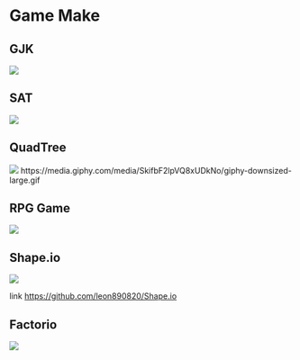 # Game Make

## GJK

<img src='https://media.giphy.com/media/RG0FKir7mx11y1AI0v/giphy.gif'>

## SAT

<img src='https://media.giphy.com/media/XShhP47dLuMFv1S5Bx/giphy.gif'>

## QuadTree

<img src='https://media.giphy.com/media/SkifbF2lpVQ8xUDkNo/giphy-downsized-large.gif'>
https://media.giphy.com/media/SkifbF2lpVQ8xUDkNo/giphy-downsized-large.gif

## RPG Game

<img src='https://media.giphy.com/media/QmrXMCspZQxPD7ZUwX/giphy.gif'>

## Shape.io

<img src='https://media.giphy.com/media/0ITWFR9KaqMCIDey71/giphy.gif'>

link https://github.com/leon890820/Shape.io

## Factorio

<img src="https://media4.giphy.com/media/v1.Y2lkPTc5MGI3NjExa3c3bGM3bnY2OXFyYzhmcDZqazl5aTVmOXZ6dXA4M3M2bDcxeG40MiZlcD12MV9pbnRlcm5hbF9naWZfYnlfaWQmY3Q9Zw/1DAYtmVayJdujTyqAG/giphy.gif">

